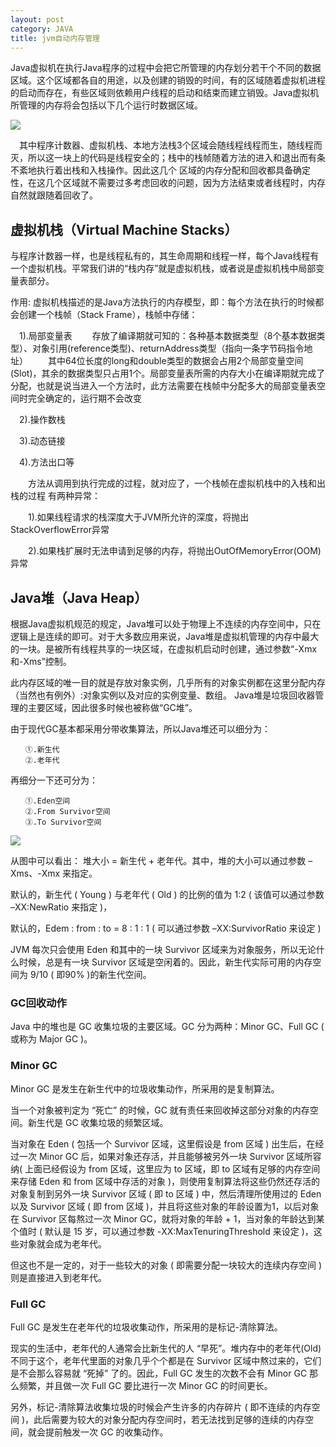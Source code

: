 ```yaml
---
layout: post
category: JAVA
title: jvm自动内存管理
---
```


Java虚拟机在执行Java程序的过程中会把它所管理的内存划分若干个不同的数据区域。这个区域都各自的用途，以及创建的销毁的时间，有的区域随着虚拟机进程的启动而存在，有些区域则依赖用户线程的启动和结束而建立销毁。Java虚拟机所管理的内存将会包括以下几个运行时数据区域。

![](https://github.com/changwensir/study_document/raw/master/upload_img/JVM/%E8%BF%90%E8%A1%8C%E6%97%B6%E6%95%B0%E6%8D%AE%E5%8C%BA%E5%9F%9F.png)

　其中程序计数器、虚拟机栈、本地方法栈3个区域会随线程线程而生，随线程而灭，所以这一块上的代码是线程安全的；栈中的栈帧随着方法的进入和退出而有条不紊地执行着出栈和入栈操作。因此这几个 区域的内存分配和回收都具备确定性，在这几个区域就不需要过多考虑回收的问题，因为方法结束或者线程时，内存自然就跟随着回收了。


## 虚拟机栈（Virtual Machine Stacks）
与程序计数器一样，也是线程私有的，其生命周期和线程一样，每个Java线程有一个虚拟机栈。平常我们讲的“栈内存”就是虚拟机栈，或者说是虚拟机栈中局部变量表部分。

作用: 虚拟机栈描述的是Java方法执行的内存模型，即：每个方法在执行的时候都会创建一个栈帧（Stack Frame），栈帧中存储：

　1).局部变量表
　　存放了编译期就可知的：各种基本数据类型（8个基本数据类型）、对象引用(reference类型)、returnAddress类型（指向一条字节码指令地址）
　　其中64位长度的long和double类型的数据会占用2个局部变量空间(Slot)，其余的数据类型只占用1个。局部变量表所需的内存大小在编译期就完成了分配，也就是说当进入一个方法时，此方法需要在栈帧中分配多大的局部变量表空间时完全确定的，运行期不会改变

　2).操作数栈

　3).动态链接

　4).方法出口等

　　方法从调用到执行完成的过程，就对应了，一个栈帧在虚拟机栈中的入栈和出栈的过程
有两种异常：

　　1).如果线程请求的栈深度大于JVM所允许的深度，将抛出StackOverflowError异常

　　2).如果栈扩展时无法申请到足够的内存，将抛出OutOfMemoryError(OOM)异常

## Java堆（Java Heap）

根据Java虚拟机规范的规定，Java堆可以处于物理上不连续的内存空间中，只在逻辑上是连续的即可。对于大多数应用来说，Java堆是虚拟机管理的内存中最大的一块。是被所有线程共享的一块区域，在虚拟机启动时创建，通过参数“-Xmx和-Xms”控制。

此内存区域的唯一目的就是存放对象实例，几乎所有的对象实例都在这里分配内存（当然也有例外）:对象实例以及对应的实例变量、数组。
Java堆是垃圾回收器管理的主要区域，因此很多时候也被称做“GC堆”。

由于现代GC基本都采用分带收集算法，所以Java堆还可以细分为：

    　　①.新生代
    　　②.老年代

再细分一下还可分为：

    　　①.Eden空间
    　　②.From Survivor空间
    　　③.To Survivor空间

![](https://github.com/changwensir/study_document/raw/master/upload_img/JVM/%E6%96%B0%E8%80%81%E5%B9%B4%E4%BB%A3.png)

从图中可以看出： 堆大小 = 新生代 + 老年代。其中，堆的大小可以通过参数 –Xms、-Xmx 来指定。

默认的，新生代 ( Young ) 与老年代 ( Old ) 的比例的值为 1:2 ( 该值可以通过参数 –XX:NewRatio 来指定 )，

默认的，Edem : from : to = 8 : 1 : 1 ( 可以通过参数 –XX:SurvivorRatio 来设定 )

JVM 每次只会使用 Eden 和其中的一块 Survivor 区域来为对象服务，所以无论什么时候，总是有一块 Survivor 区域是空闲着的。因此，新生代实际可用的内存空间为 9/10 ( 即90% )的新生代空间。

### GC回收动作

Java 中的堆也是 GC 收集垃圾的主要区域。GC 分为两种：Minor GC、Full GC ( 或称为 Major GC )。

### Minor GC
Minor GC 是发生在新生代中的垃圾收集动作，所采用的是复制算法。

当一个对象被判定为 “死亡” 的时候，GC 就有责任来回收掉这部分对象的内存空间。新生代是 GC 收集垃圾的频繁区域。

当对象在 Eden ( 包括一个 Survivor 区域，这里假设是 from 区域 ) 出生后，在经过一次 Minor GC 后，如果对象还存活，并且能够被另外一块 Survivor 区域所容纳( 上面已经假设为 from 区域，这里应为 to 区域，即 to 区域有足够的内存空间来存储 Eden 和 from 区域中存活的对象 )，则使用复制算法将这些仍然还存活的对象复制到另外一块 Survivor 区域 ( 即 to 区域 ) 中，然后清理所使用过的 Eden 以及 Survivor 区域 ( 即 from 区域 )，并且将这些对象的年龄设置为1，以后对象在 Survivor 区每熬过一次 Minor GC，就将对象的年龄 + 1，当对象的年龄达到某个值时 ( 默认是 15 岁，可以通过参数 -XX:MaxTenuringThreshold 来设定 )，这些对象就会成为老年代。

但这也不是一定的，对于一些较大的对象 ( 即需要分配一块较大的连续内存空间 ) 则是直接进入到老年代。

### Full GC
Full GC 是发生在老年代的垃圾收集动作，所采用的是标记-清除算法。

现实的生活中，老年代的人通常会比新生代的人 “早死”。堆内存中的老年代(Old)不同于这个，老年代里面的对象几乎个个都是在 Survivor 区域中熬过来的，它们是不会那么容易就 “死掉” 了的。因此，Full GC 发生的次数不会有 Minor GC 那么频繁，并且做一次 Full GC 要比进行一次 Minor GC 的时间更长。

另外，标记-清除算法收集垃圾的时候会产生许多的内存碎片 ( 即不连续的内存空间 )，此后需要为较大的对象分配内存空间时，若无法找到足够的连续的内存空间，就会提前触发一次 GC 的收集动作。

